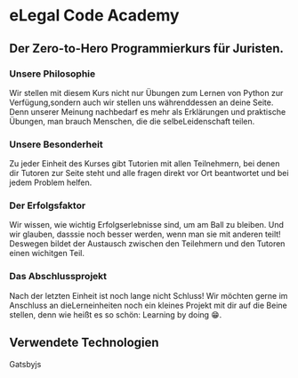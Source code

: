 # eLegal Code Academy

## Der Zero-to-Hero Programmierkurs für Juristen.

### Unsere Philosophie
Wir stellen mit diesem Kurs nicht nur Übungen zum Lernen von Python zur Verfügung,sondern auch wir stellen uns währenddessen an deine Seite. Denn unserer Meinung nachbedarf es mehr als Erklärungen und praktische Übungen, man brauch Menschen, die die selbeLeidenschaft teilen.

### Unsere Besonderheit
Zu jeder Einheit des Kurses gibt Tutorien mit allen Teilnehmern, bei denen dir Tutoren zur Seite steht und alle fragen direkt vor Ort beantwortet und bei jedem Problem helfen.

### Der Erfolgsfaktor
Wir wissen, wie wichtig Erfolgserlebnisse sind, um am Ball zu bleiben. Und wir glauben, dasssie noch besser werden, wenn man sie mit anderen teilt! Deswegen bildet der Austausch zwischen den Teilehmern und den Tutoren einen wichitgen Teil.

### Das Abschlussprojekt
Nach der letzten Einheit ist noch lange nicht Schluss! Wir möchten gerne im Anschluss an dieLerneinheiten noch ein kleines Projekt mit dir auf die Beine stellen, denn wie heißt es so schön: Learning by doing 😁.

## Verwendete Technologien
Gatsbyjs

